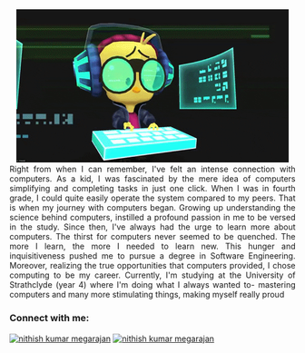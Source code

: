 <div align="center">
    <img alt="GIF" src="https://raw.githubusercontent.com/NithishK5/NithishK5/master/giphy.gif"/>
</div>

<div align="justify">
Right from when I can remember, I've felt an intense connection with computers. As a kid, I was fascinated by the mere idea of computers simplifying and completing tasks in just one click. When I was in fourth grade, I could quite easily operate the system compared to my peers. That is when my journey with computers began. Growing up understanding the science behind computers, instilled a profound passion in me to be versed in the study. Since then, I've always had the urge to learn more about computers. The thirst for computers never seemed to be quenched. The more I learn, the more I needed to learn new. This hunger and inquisitiveness pushed me to pursue a degree in Software Engineering. Moreover, realizing the true opportunities that computers provided, I chose computing to be my career. Currently, I'm studying at the University of Strathclyde (year 4) where I'm doing what I always wanted to- mastering computers and many more stimulating things, making myself really proud
</div>

<h3 align="left">Connect with me:</h3>
<p align="left">
<a href="https://linkedin.com/in/Nithish Kumar Megarajan" target="blank"><img align="center" src="https://raw.githubusercontent.com/rahuldkjain/github-profile-readme-generator/master/src/images/icons/Social/linked-in-alt.svg" alt="nithish kumar megarajan" height="30" width="40" /></a>
<a href="https://fb.com/Nithish Kumar Megarajan" target="blank"><img align="center" src="https://raw.githubusercontent.com/rahuldkjain/github-profile-readme-generator/master/src/images/icons/Social/facebook.svg" alt="nithish kumar megarajan" height="30" width="40" /></a>
</p>



<!---
NithishK5/NithishK5 is a ✨ special ✨ repository because its `README.md` (this file) appears on your GitHub profile.
You can click the Preview link to take a look at your changes.
--->

